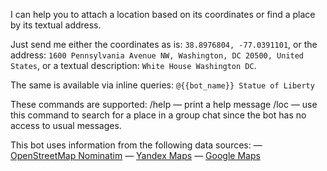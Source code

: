 I can help you to attach a location based on its coordinates or find a place by its textual address\.

Just send me either the coordinates as is: `38.8976804, -77.0391101`,
or the address: `1600 Pennsylvania Avenue NW, Washington, DC 20500, United States`,
or a textual description: `White House Washington DC`\.

The same is available via inline queries: `@{{bot_name}} Statue of Liberty`

These commands are supported:
/help — print a help message
/loc — use this command to search for a place in a group chat since the bot has no access to usual messages\.

This bot uses information from the following data sources:
— [OpenStreetMap Nominatim](https://nominatim.openstreetmap.org/)
— [Yandex Maps](https://yandex.ru/maps/)
— [Google Maps](https://www.google.com/maps)